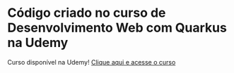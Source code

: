  # Código criado no curso de Desenvolvimento Web com Quarkus na Udemy

Curso disponível na Udemy! [Clique aqui e acesse o curso](https://www.udemy.com/course/draft/2935782/?referralCode=FB263DAFBC7707FFA058)